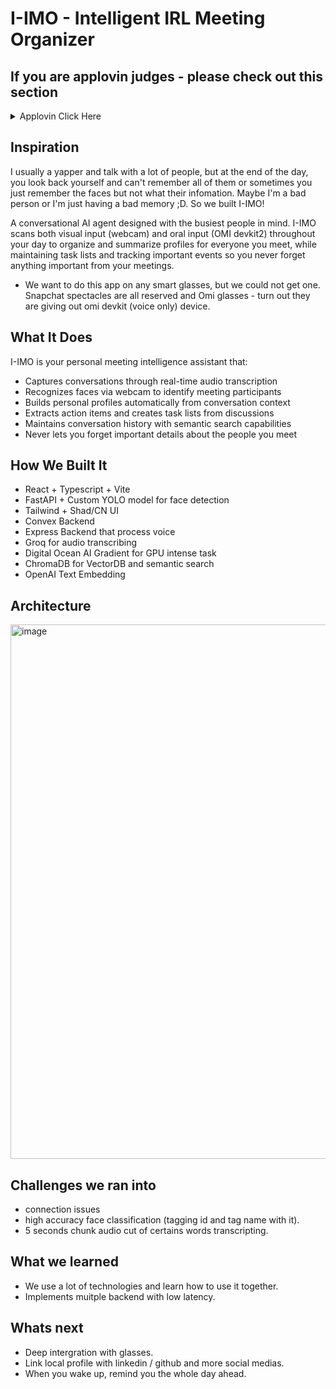 # I-IMO - Intelligent IRL Meeting Organizer

## If you are applovin judges - please check out this section
<details>

<summary>Applovin Click Here</summary>

The readme for applovin's challange is located at `applovin` folder. You can also [click here](https://github.com/satvikprasad/i-imo/tree/master/applovin)
</details>


## Inspiration
I usually a yapper and talk with a lot of people, but at the end of the day, you look back yourself and can't remember all of them or sometimes you just remember the faces but not what their infomation. Maybe I'm a bad person or I'm just having a bad memory ;D. So we built I-IMO!

A conversational AI agent designed with the busiest people in mind. I-IMO scans both visual input (webcam) and oral input (OMI devkit2) throughout your day to organize and summarize profiles for everyone you meet, while maintaining task lists and tracking important events so you never forget anything important from your meetings.

- We want to do this app on any smart glasses, but we could not get one. Snapchat spectacles are all reserved and Omi glasses - turn out they are giving out omi devkit (voice only) device.

## What It Does
I-IMO is your personal meeting intelligence assistant that:

- Captures conversations through real-time audio transcription
- Recognizes faces via webcam to identify meeting participants
- Builds personal profiles automatically from conversation context
- Extracts action items and creates task lists from discussions
- Maintains conversation history with semantic search capabilities
- Never lets you forget important details about the people you meet


## How We Built It
- React + Typescript + Vite
- FastAPI + Custom YOLO model for face detection
- Tailwind + Shad/CN UI
- Convex Backend
- Express Backend that process voice
- Groq for audio transcribing
- Digital Ocean AI Gradient for GPU intense task
- ChromaDB for VectorDB and semantic search
- OpenAI Text Embedding

## Architecture
<img width="1282" height="855" alt="image" src="https://github.com/user-attachments/assets/96eb66ad-cd64-4200-9816-2d2ac04b85ad" />


## Challenges we ran into

- connection issues
- high accuracy face classification (tagging id and tag name with it).
- 5 seconds chunk audio cut of certains words transcripting.


## What we learned
- We use a lot of technologies and learn how to use it together.
- Implements muitple backend with low latency.

## Whats next
- Deep intergration with glasses.
- Link local profile with linkedin / github and more social medias.
- When you wake up, remind you the whole day ahead.
